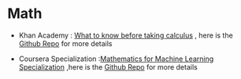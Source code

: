# Math


- Khan Academy  : [What to know before taking calculus](https://www.khanacademy.org/math/ap-calculus-ab/ab-limits-new/ap-ab-about/a/ap-calc-prerequisites) , here is the [Github Repo]() for more details


- Coursera Specialization  :[Mathematics for Machine Learning Specialization](https://www.coursera.org/specializations/mathematics-machine-learning) ,here is the [Github Repo](https://github.com/nancyalaswad90/Mathematics-for-Machine-Learning-Specialization) for more details
